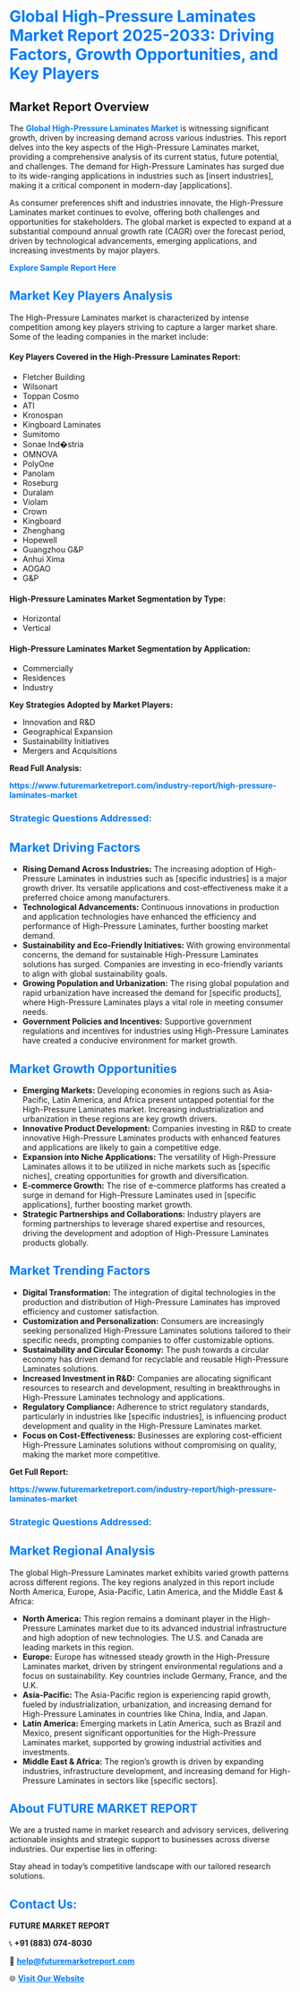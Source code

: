 <h1 style="color: #007BFF;">Global High-Pressure Laminates Market Report 2025-2033: Driving Factors, Growth Opportunities, and Key Players</h1>

<section id="overview">
<h2>Market Report Overview</h2>
<p>The <a href="https://www.futuremarketreport.com/industry-report/high-pressure-laminates-market" style="color: #007BFF; text-decoration: none;"><strong>Global High-Pressure Laminates Market</strong></a> is witnessing significant growth, driven by increasing demand across various industries. This report delves into the key aspects of the High-Pressure Laminates market, providing a comprehensive analysis of its current status, future potential, and challenges. The demand for High-Pressure Laminates has surged due to its wide-ranging applications in industries such as [insert industries], making it a critical component in modern-day [applications].</p>
<p>As consumer preferences shift and industries innovate, the High-Pressure Laminates market continues to evolve, offering both challenges and opportunities for stakeholders. The global market is expected to expand at a substantial compound annual growth rate (CAGR) over the forecast period, driven by technological advancements, emerging applications, and increasing investments by major players.</p>
</section>

<section id="overview">
<p><a href="https://www.futuremarketreport.com/request-sample/reportId=84450" style="color: #007BFF; text-decoration: none;"><strong>Explore Sample Report Here</strong></a></p>
</section>

<section id="key-players">
<h2 style="color: #007BFF;">Market Key Players Analysis</h2>
<p>The High-Pressure Laminates market is characterized by intense competition among key players striving to capture a larger market share. Some of the leading companies in the market include:</p>
<h4>Key Players Covered in the High-Pressure Laminates Report:</h4>
<ul><li>Fletcher Building</li><li>Wilsonart</li><li>Toppan Cosmo</li><li>ATI</li><li>Kronospan</li><li>Kingboard Laminates</li><li>Sumitomo</li><li>Sonae Ind�stria</li><li>OMNOVA</li><li>PolyOne</li><li>Panolam</li><li>Roseburg</li><li>Duralam</li><li>Violam</li><li>Crown</li><li>Kingboard</li><li>Zhenghang</li><li>Hopewell</li><li>Guangzhou G&amp;P</li><li>Anhui Xima</li><li>AOGAO</li><li>G&amp;P</li></ul>
<h4>High-Pressure Laminates Market Segmentation by Type:</h4>
<ul><li>Horizontal</li><li>Vertical</li></ul>

<h4>High-Pressure Laminates Market Segmentation by Application:</h4>
<ul><li>Commercially</li><li>Residences</li><li>Industry</li></ul>
<p><strong>Key Strategies Adopted by Market Players:</strong></p>
<ul>
<li>Innovation and R&D</li>
<li>Geographical Expansion</li>
<li>Sustainability Initiatives</li>
<li>Mergers and Acquisitions</li>
</ul>
</section>

<section>
<p><strong>Read Full Analysis: </strong></p><a href="https://www.futuremarketreport.com/industry-report/high-pressure-laminates-market" style="color: #007BFF; text-decoration: none;"><strong>https://www.futuremarketreport.com/industry-report/high-pressure-laminates-market</strong></a>
<h3 style="color: #007BFF;">Strategic Questions Addressed:</h3>
</section>

<section id="driving-factors">
<h2 style="color: #007BFF;">Market Driving Factors</h2>
<ul>
<li><strong>Rising Demand Across Industries:</strong> The increasing adoption of High-Pressure Laminates in industries such as [specific industries] is a major growth driver. Its versatile applications and cost-effectiveness make it a preferred choice among manufacturers.</li>
<li><strong>Technological Advancements:</strong> Continuous innovations in production and application technologies have enhanced the efficiency and performance of High-Pressure Laminates, further boosting market demand.</li>
<li><strong>Sustainability and Eco-Friendly Initiatives:</strong> With growing environmental concerns, the demand for sustainable High-Pressure Laminates solutions has surged. Companies are investing in eco-friendly variants to align with global sustainability goals.</li>
<li><strong>Growing Population and Urbanization:</strong> The rising global population and rapid urbanization have increased the demand for [specific products], where High-Pressure Laminates plays a vital role in meeting consumer needs.</li>
<li><strong>Government Policies and Incentives:</strong> Supportive government regulations and incentives for industries using High-Pressure Laminates have created a conducive environment for market growth.</li>
</ul>
</section>

<section id="growth-opportunities">
<h2 style="color: #007BFF;">Market Growth Opportunities</h2>
<ul>
<li><strong>Emerging Markets:</strong> Developing economies in regions such as Asia-Pacific, Latin America, and Africa present untapped potential for the High-Pressure Laminates market. Increasing industrialization and urbanization in these regions are key growth drivers.</li>
<li><strong>Innovative Product Development:</strong> Companies investing in R&D to create innovative High-Pressure Laminates products with enhanced features and applications are likely to gain a competitive edge.</li>
<li><strong>Expansion into Niche Applications:</strong> The versatility of High-Pressure Laminates allows it to be utilized in niche markets such as [specific niches], creating opportunities for growth and diversification.</li>
<li><strong>E-commerce Growth:</strong> The rise of e-commerce platforms has created a surge in demand for High-Pressure Laminates used in [specific applications], further boosting market growth.</li>
<li><strong>Strategic Partnerships and Collaborations:</strong> Industry players are forming partnerships to leverage shared expertise and resources, driving the development and adoption of High-Pressure Laminates products globally.</li>
</ul>
</section>

<section id="trending-factors">
<h2 style="color: #007BFF;">Market Trending Factors</h2>
<ul>
<li><strong>Digital Transformation:</strong> The integration of digital technologies in the production and distribution of High-Pressure Laminates has improved efficiency and customer satisfaction.</li>
<li><strong>Customization and Personalization:</strong> Consumers are increasingly seeking personalized High-Pressure Laminates solutions tailored to their specific needs, prompting companies to offer customizable options.</li>
<li><strong>Sustainability and Circular Economy:</strong> The push towards a circular economy has driven demand for recyclable and reusable High-Pressure Laminates solutions.</li>
<li><strong>Increased Investment in R&D:</strong> Companies are allocating significant resources to research and development, resulting in breakthroughs in High-Pressure Laminates technology and applications.</li>
<li><strong>Regulatory Compliance:</strong> Adherence to strict regulatory standards, particularly in industries like [specific industries], is influencing product development and quality in the High-Pressure Laminates market.</li>
<li><strong>Focus on Cost-Effectiveness:</strong> Businesses are exploring cost-efficient High-Pressure Laminates solutions without compromising on quality, making the market more competitive.</li>
</ul>
</section>

<section>
<p><strong>Get Full Report: </strong></p><a href="https://www.futuremarketreport.com/industry-report/high-pressure-laminates-market" style="color: #007BFF; text-decoration: none;"><strong>https://www.futuremarketreport.com/industry-report/high-pressure-laminates-market</strong></a>
<h3 style="color: #007BFF;">Strategic Questions Addressed:</h3>
</section>


<section id="regional-analysis">
<h2 style="color: #007BFF;">Market Regional Analysis</h2>
<p>The global High-Pressure Laminates market exhibits varied growth patterns across different regions. The key regions analyzed in this report include North America, Europe, Asia-Pacific, Latin America, and the Middle East & Africa:</p>
<ul>
<li><strong>North America:</strong> This region remains a dominant player in the High-Pressure Laminates market due to its advanced industrial infrastructure and high adoption of new technologies. The U.S. and Canada are leading markets in this region.</li>
<li><strong>Europe:</strong> Europe has witnessed steady growth in the High-Pressure Laminates market, driven by stringent environmental regulations and a focus on sustainability. Key countries include Germany, France, and the U.K.</li>
<li><strong>Asia-Pacific:</strong> The Asia-Pacific region is experiencing rapid growth, fueled by industrialization, urbanization, and increasing demand for High-Pressure Laminates in countries like China, India, and Japan.</li>
<li><strong>Latin America:</strong> Emerging markets in Latin America, such as Brazil and Mexico, present significant opportunities for the High-Pressure Laminates market, supported by growing industrial activities and investments.</li>
<li><strong>Middle East & Africa:</strong> The region’s growth is driven by expanding industries, infrastructure development, and increasing demand for High-Pressure Laminates in sectors like [specific sectors].</li>
</ul>
</section>

<footer>
<h2 style="color: #007BFF;">About FUTURE MARKET REPORT</h2>
<p>We are a trusted name in market research and advisory services, delivering actionable insights and strategic support to businesses across diverse industries. Our expertise lies in offering:</p>

<p>Stay ahead in today’s competitive landscape with our tailored research solutions.</p>

<h2 style="color: #007BFF;">Contact Us:</h2>
<p><strong>FUTURE MARKET REPORT</strong></p>
<p>📞 <strong>+91 (883) 074-8030</strong></p>
<p>📧 <strong><a href="mailto:help@futuremarketreport.com" style="color: #007BFF;">help@futuremarketreport.com</a></strong></p>
<p>🌐 <strong><a href="https://www.futuremarketreport.com/" style="color: #007BFF;">Visit Our Website</a></strong></p>
</footer>